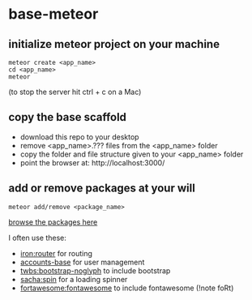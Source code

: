 # base-meteor

## initialize meteor project on your machine

````
meteor create <app_name>
cd <app_name>
meteor
````
(to stop the server hit ctrl + c on a Mac)

## copy the base scaffold

  - download this repo to your desktop
  - remove <app_name>.??? files from the <app_name> folder
  - copy the folder and file structure given to your <app_name> folder
  - point the browser at: http://localhost:3000/

## add or remove packages at your will

````
meteor add/remove <package_name>
````
[browse the packages here](https://atmospherejs.com/packages/most-used)

I often use these:
  - [iron:router](https://atmospherejs.com/iron/router) for routing
  - [accounts-base](https://atmospherejs.com/meteor/accounts-base) for user management
  - [twbs:bootstrap-noglyph](https://atmospherejs.com/twbs/bootstrap-noglyph) to include bootstrap
  - [sacha:spin](https://atmospherejs.com/sacha/spin) for a loading spinner
  - [fortawesome:fontawesome](https://atmospherejs.com/fortawesome) to include fontawesome (!note foRt)
